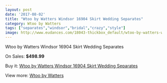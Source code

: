 ```yaml
---
layout: post
date: '2017-08-02'
title: "Wtoo by Watters Windsor 16904 Skirt Wedding Separates"
category: Wtoo by Watters
tags: ["separates","windsor","bridal","crazy","style"]
image: http://www.eudances.com/18043-thickbox_default/wtoo-by-watters-windsor-16904-skirt-wedding-separates.jpg
---
```

Wtoo by Watters Windsor 16904 Skirt Wedding Separates

On Sales: **$498.99**
<a href="https://www.eudances.com/en/wtoo-by-watters/5236-wtoo-by-watters-windsor-16904-skirt-wedding-separates.html"><amp-img layout="responsive" width="600" height="600" src="//www.eudances.com/18043-thickbox_default/wtoo-by-watters-windsor-16904-skirt-wedding-separates.jpg" alt="Wtoo by Watters Windsor 16904 Skirt Wedding Separates 0" /></a>

Buy it: [Wtoo by Watters Windsor 16904 Skirt Wedding Separates](https://www.eudances.com/en/wtoo-by-watters/5236-wtoo-by-watters-windsor-16904-skirt-wedding-separates.html "Wtoo by Watters Windsor 16904 Skirt Wedding Separates")

View more: [Wtoo by Watters](https://www.eudances.com/en/49-wtoo-by-watters "Wtoo by Watters")
